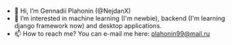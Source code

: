 - 👋 Hi, I’m Gennadii Plahonin (@NejdanX)
- 👀 I’m interested in machine learning (I'm newbie), backend (I'm learning django framework now) and desktop applications. 
- 📫 How to reach me? You can e-mail me here: plahonin99@mail.ru 

<!---
NejdanX/NejdanX is a ✨ special ✨ repository because its `README.md` (this file) appears on your GitHub profile.
You can click the Preview link to take a look at your changes.
--->
